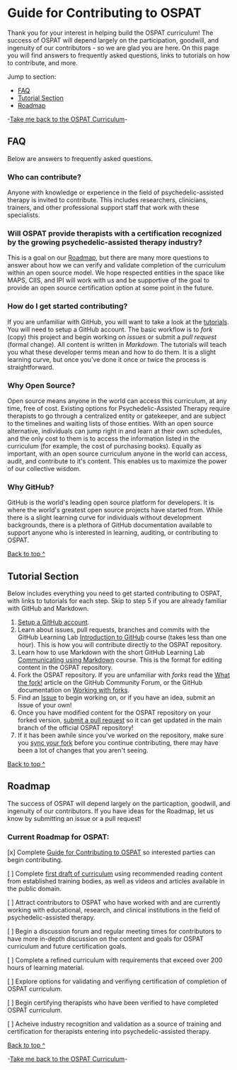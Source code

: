 # Guide for Contributing to OSPAT
Thank you for your interest in helping build the OSPAT curriculum! The success of OSPAT will depend largely on the participation, goodwill, and ingenuity of our contributors - so we are glad you are here. On this page you will find answers to frequently asked questions, links to tutorials on how to contribute, and more.

Jump to section:
- [FAQ](https://github.com/unshakenme/OSPAT/blob/main/CONTRIBUTING.md#faq)
- [Tutorial Section](https://github.com/unshakenme/OSPAT/blob/main/CONTRIBUTING.md#tutorial-section)
- [Roadmap](https://github.com/unshakenme/OSPAT/blob/main/CONTRIBUTING.md#roadmap)

-[Take me back to the OSPAT Curriculum](https://github.com/unshakenme/OSPAT/blob/main/README.md)-


## FAQ
Below are answers to frequently asked questions.

### Who can contribute?
Anyone with knowledge or experience in the field of psychedelic-assisted therapy is invited to contribute. This includes researchers, clinicians, trainers, and other professional support staff that work with these specialists.

### Will OSPAT provide therapists with a certification recognized by the growing psychedelic-assisted therapy industry?
This is a goal on our [Roadmap](https://github.com/unshakenme/OSPAT/blob/main/CONTRIBUTING.md#roadmap), but there are many more questions to answer about how we can verify and validate completion of the curriculum within an open source model. We hope respected entities in the space like MAPS, CIIS, and IPI will work with us and be supportive of the goal to provide an open source certification option at some point in the future. 

### How do I get started contributing?
If you are unfamiliar with GitHub, you will want to take a look at the [tutorials](https://github.com/unshakenme/OSPAT/blob/main/CONTRIBUTING.md#tutorial-section). You will need to setup a GitHub account. The basic workflow is to _fork_ (copy) this project and begin working on _issues_ or submit a _pull request_ (formal change). All content is written in _Markdown_. The tutorials will teach you what these developer terms mean and how to do them. It is a slight learning curve, but once you've done it once or twice the process is straightforward.

### Why Open Source?
Open source means anyone in the world can access this curriculum, at any time, free of cost. Existing options for Psychedelic-Assisted Therapy require therapists to go through a centralized entity or gatekeeper, and are subject to the timelines and waiting lists of those entities. With an open source alternative, individuals can jump right in and learn at their own schedules, and the only cost to them is to access the information listed in the curriculum (for example, the cost of purchasing books). Equally as important, with an open source curriculum anyone in the world can access, audit, and contribute to it's content. This enables us to maximize the power of our collective wisdom.

### Why GitHub?
GitHub is the world's leading open source platform for developers. It is where the world's greatest open source projects have started from. While there is a slight learning curve for individuals without development backgrounds, there is a plethora of GitHub documentation available to support anyone who is interested in learning, auditing, or contributing to OSPAT.

[Back to top ^](https://github.com/unshakenme/OSPAT/blob/main/CONTRIBUTING.md#guide-for-contributing-to-ospat) 


## Tutorial Section
Below includes everything you need to get started contributing to OSPAT, with links to tutorials for each step. Skip to step 5 if you are already familiar with GitHub and Markdown.

1. [Setup a GitHub account](https://docs.github.com/en/get-started/onboarding/getting-started-with-your-github-account).
2. Learn about issues, pull requests, branches and commits with the GitHub Learning Lab [Introduction to GitHub](https://lab.github.com/githubtraining/introduction-to-github) course (takes less than one hour). This is how you will contribute directly to the OSPAT repository.
3. Learn how to use Markdown with the short GitHub Learning Lab [Communicating using Markdown](https://lab.github.com/githubtraining/communicating-using-markdown) course. This is the format for editing content in the OSPAT repository.
4. Fork the OSPAT repository. If you are unfamiliar with _forks_ read the [What the fork!](https://github.community/t/what-the-fork/10187) article on the GitHub Community Forum, or the GitHub documentation on [Working with forks](https://docs.github.com/en/pull-requests/collaborating-with-pull-requests/working-with-forks).
5. Find an [Issue](https://github.com/unshakenme/OSPAT/issues) to begin working on, or if you have an idea, submit an Issue of your own!
6. Once you have modified content for the OSPAT repository on your forked version, [submit a pull request](https://docs.github.com/en/pull-requests/collaborating-with-pull-requests/proposing-changes-to-your-work-with-pull-requests/creating-a-pull-request-from-a-fork) so it can get updated in the main branch of the official OSPAT repository!
7. If it has been awhile since you've worked on the repository, make sure you [sync your fork](https://docs.github.com/en/pull-requests/collaborating-with-pull-requests/working-with-forks/syncing-a-fork) before you continue contributing, there may have been a lot of changes that you aren't seeing.

[Back to top ^](https://github.com/unshakenme/OSPAT/blob/main/CONTRIBUTING.md#guide-for-contributing-to-ospat)


## Roadmap
The success of OSPAT will depend largely on the particaption, goodwill, and ingenuity of our contributors. If you have ideas for the Roadmap, let us know by submitting an issue or a pull request!

### Current Roadmap for OSPAT:
[x] Complete [Guide for Contributing to OSPAT](https://github.com/unshakenme/OSPAT/blob/main/CONTRIBUTING.md) so interested parties can begin contributing.

[ ] Complete [first draft of curriculum](https://github.com/unshakenme/OSPAT/blob/main/README.md) using recommended reading content from established training bodies, as well as videos and articles available in the public domain.

[ ] Attract contributors to OSPAT who have worked with and are currently working with educational, research, and clinical institutions in the field of psychedelic-assisted therapy.

[ ] Begin a discussion forum and regular meeting times for contributors to have more in-depth discussion on the content and goals for OSPAT curriculum and future certification goals.

[ ] Complete a refined curriculum with requirements that exceed over 200 hours of learning material.

[ ] Explore options for validating and verifiyng certification of completion of OSPAT curriculum.

[ ] Begin certifying therapists who have been verified to have completed OSPAT curriculum.

[ ] Acheive industry recognition and validation as a source of training and certification for therapists entering into psychedelic-assisted therapy.

[Back to top ^](https://github.com/unshakenme/OSPAT/blob/main/CONTRIBUTING.md#guide-for-contributing-to-ospat)

-[Take me back to the OSPAT Curriculum](https://github.com/unshakenme/OSPAT/blob/main/README.md)-
